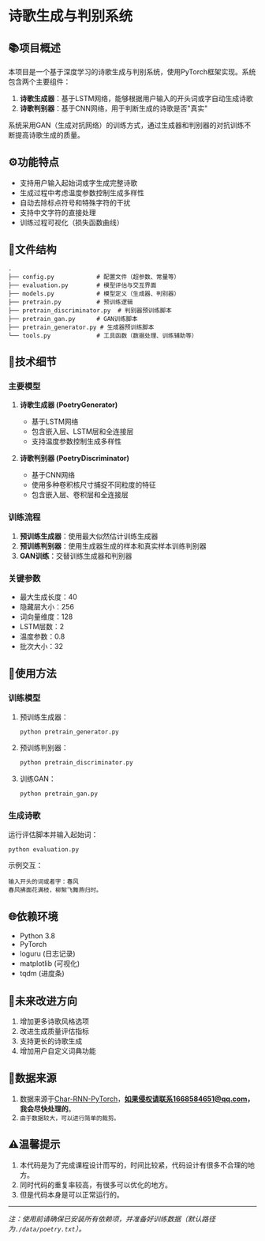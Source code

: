 # 诗歌生成与判别系统

## 📚项目概述

本项目是一个基于深度学习的诗歌生成与判别系统，使用PyTorch框架实现。系统包含两个主要组件：
1. **诗歌生成器**：基于LSTM网络，能够根据用户输入的开头词或字自动生成诗歌
2. **诗歌判别器**：基于CNN网络，用于判断生成的诗歌是否"真实"

系统采用GAN（生成对抗网络）的训练方式，通过生成器和判别器的对抗训练不断提高诗歌生成的质量。

## ⚙️功能特点

- 支持用户输入起始词或字生成完整诗歌
- 生成过程中考虑温度参数控制生成多样性
- 自动去除标点符号和特殊字符的干扰
- 支持中文字符的直接处理
- 训练过程可视化（损失函数曲线）

## 🌳文件结构

```
.
├── config.py            # 配置文件（超参数、常量等）
├── evaluation.py        # 模型评估与交互界面
├── models.py            # 模型定义（生成器、判别器）
├── pretrain.py          # 预训练逻辑
├── pretrain_discriminator.py  # 判别器预训练脚本
├── pretrain_gan.py      # GAN训练脚本
├── pretrain_generator.py # 生成器预训练脚本
└── tools.py             # 工具函数（数据处理、训练辅助等）
```

## 🤖技术细节

### 主要模型

1. **诗歌生成器 (PoetryGenerator)**
   - 基于LSTM网络
   - 包含嵌入层、LSTM层和全连接层
   - 支持温度参数控制生成多样性

2. **诗歌判别器 (PoetryDiscriminator)**
   - 基于CNN网络
   - 使用多种卷积核尺寸捕捉不同粒度的特征
   - 包含嵌入层、卷积层和全连接层

### 训练流程

1. **预训练生成器**：使用最大似然估计训练生成器
2. **预训练判别器**：使用生成器生成的样本和真实样本训练判别器
3. **GAN训练**：交替训练生成器和判别器

### 关键参数

- 最大生成长度：40
- 隐藏层大小：256
- 词向量维度：128
- LSTM层数：2
- 温度参数：0.8
- 批次大小：32

## 🧪使用方法

### 训练模型

1. 预训练生成器：
   ```bash
   python pretrain_generator.py
   ```

2. 预训练判别器：
   ```bash
   python pretrain_discriminator.py
   ```

3. 训练GAN：
   ```bash
   python pretrain_gan.py
   ```

### 生成诗歌

运行评估脚本并输入起始词：
```bash
python evaluation.py
```

示例交互：
```
输入开头的词或者字：春风
春风拂面花满枝，柳絮飞舞燕归时。
```

## 🌐依赖环境

- Python 3.8
- PyTorch
- loguru (日志记录)
- matplotlib (可视化)
- tqdm (进度条)

## 🛫未来改进方向

1. 增加更多诗歌风格选项
2. 改进生成质量评估指标
3. 支持更长的诗歌生成
4. 增加用户自定义词典功能

## 📖数据来源

1. 数据来源于[Char-RNN-PyTorch](https://github.com/L1aoXingyu/Char-RNN-PyTorch)，**如果侵权请联系1668584651@qq.com，我会尽快处理的**。
2. `由于数据较大，可以进行简单的裁剪。`

## ⚠️温馨提示

1. 本代码是为了完成课程设计而写的，时间比较紧，代码设计有很多不合理的地方。
2. 同时代码的重复率较高，有很多可以优化的地方。
3. 但是代码本身是可以正常运行的。

---

*注：使用前请确保已安装所有依赖项，并准备好训练数据（默认路径为`./data/poetry.txt`）。*

